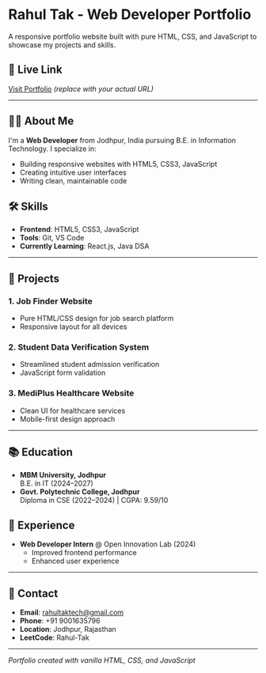# Rahul Tak - Web Developer Portfolio

A responsive portfolio website built with pure HTML, CSS, and JavaScript to showcase my projects and skills.

## 🔗 Live Link
[Visit Portfolio](https://your-portfolio-link.com) *(replace with your actual URL)*

---

## 👨‍💻 About Me
I'm a **Web Developer** from Jodhpur, India pursuing B.E. in Information Technology. I specialize in:
- Building responsive websites with HTML5, CSS3, JavaScript
- Creating intuitive user interfaces
- Writing clean, maintainable code

## 🛠️ Skills
- **Frontend**: HTML5, CSS3, JavaScript
- **Tools**: Git, VS Code
- **Currently Learning**: React.js, Java DSA

---

## 📌 Projects

### 1. Job Finder Website
- Pure HTML/CSS design for job search platform
- Responsive layout for all devices

### 2. Student Data Verification System
- Streamlined student admission verification
- JavaScript form validation

### 3. MediPlus Healthcare Website
- Clean UI for healthcare services
- Mobile-first design approach

---

## 📚 Education
- **MBM University, Jodhpur**  
  B.E. in IT (2024–2027)  
- **Govt. Polytechnic College, Jodhpur**  
  Diploma in CSE (2022–2024) | CGPA: 9.59/10  

## 💼 Experience
- **Web Developer Intern** @ Open Innovation Lab (2024)  
  - Improved frontend performance  
  - Enhanced user experience  

---

## 📩 Contact
- **Email**: rahultaktech@gmail.com  
- **Phone**: +91 9001635796  
- **Location**: Jodhpur, Rajasthan  
- **LeetCode**: Rahul-Tak  

---

*Portfolio created with vanilla HTML, CSS, and JavaScript*